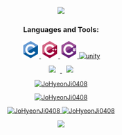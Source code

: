 <p align="center">
    <img src="https://capsule-render.vercel.app/api?type=waving&color=D76283&height=300&section=header&text=HyeonJi-Jo&fontSize=90&fontAlignY=38&desc=Welcome%20to%20my page!&descSize=30" />
</p>

<h3 align="center">Languages and Tools:</h3>

<p align="center"> 
    <a href="https://www.cprogramming.com/" target="_blank"> 
        <img src="https://raw.githubusercontent.com/devicons/devicon/master/icons/c/c-original.svg" alt="c" width="40" height="40"/> 
    </a> 
    <a href="https://www.w3schools.com/cpp/" target="_blank"> 
        <img src="https://raw.githubusercontent.com/devicons/devicon/master/icons/cplusplus/cplusplus-original.svg" alt="cplusplus" width="40" height="40"/>
    </a> 
    <a href="https://www.w3schools.com/cs/" target="_blank"> 
        <img src="https://raw.githubusercontent.com/devicons/devicon/master/icons/csharp/csharp-original.svg" alt="csharp" width="40" height="40"/> 
    </a> 
    <a href="https://unity.com/" target="_blank"> 
        <img src="https://www.vectorlogo.zone/logos/unity3d/unity3d-icon.svg" alt="unity" width="40" height="40"/> 
    </a> 
</p>

<p align="center">
<a href="https://jjrdd.tistory.com/">
    <img src="http://img.shields.io/badge/-Hyeonji's Blog-pink?style=faltt&logo=Bloglovin&link=https://blog.naver.com/whguswl0408/"
        style="height : auto; margin-left : 10px; margin-right : 10px;"/>
</a>
<a href="">
    <img src="http://img.shields.io/badge/-Hyeonji's Notion-fbf595?style=faltt&logo=Notion&link=https://jjrdd.tistory.com/"
        style="height : auto; margin-left : 10px; margin-right : 10px;"/> 
</p>
    
<p align="center"> 
    <img src="https://github-readme-stats.vercel.app/api?username=JoHyeonJi0408&show_icons=true&theme=dracula" alt="JoHyeonJi0408" />
</p>

<p align="center"> 
    <img src="https://github-readme-stats.vercel.app/api/top-langs?username=JoHyeonJi0408&show_icons=true&layout=compact&theme=dracula" alt="JoHyeonJi0408" />
</p>

<a href="https://github.com/JoHyeonJi0408/Catchmind">
<p align="center"> 
    <img src="https://github-readme-stats.vercel.app/api/pin/?username=JoHyeonJi0408&repo=Catchmind&theme=dracula" alt="JoHyeonJi0408"
</a>
    
<a href="https://github.com/JoHyeonJi0408/DirectX9">
    <img src="https://github-readme-stats.vercel.app/api/pin/?username=JoHyeonJi0408&repo=DirectX9&theme=dracula" alt="JoHyeonJi0408" />
</a>
    
<p align="center">
<img src="https://capsule-render.vercel.app/api?type=waving&color=D76283&height=300&section=footer" />
</p>

<!--
**JoHyeonJi0408/JoHyeonJi0408** is a ✨ _special_ ✨ repository because its `README.md` (this file) appears on your GitHub profile.

Here are some ideas to get you started:

- 🔭 I’m currently working on ...
- 🌱 I’m currently learning ...
- 👯 I’m looking to collaborate on ...
- 🤔 I’m looking for help with ...
- 💬 Ask me about ...
- 📫 How to reach me: ...
- 😄 Pronouns: ...
- ⚡ Fun fact: ...
-->
